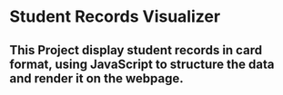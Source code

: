 # Student Records Visualizer

## This Project display student records in card format, using JavaScript to structure the data and render it on the webpage.

